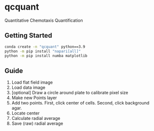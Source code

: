 # qcquant
Quantitative Chemotaxis Quantification


## Getting Started
``` bash
conda create -n "qcquant" python==3.9
python -m pip install "napari[all]"
python -m pip install numba matplotlib
```

## Guide
1. Load flat field image
2. Load data image
3. [optional] Draw a circle around plate to calibrate pixel size
4. Make new Points layer
5. Add two points. First, click center of cells. Second, click background agar. 
6. Locate center 
7. Calculate radial average
8. Save (raw) radial average
